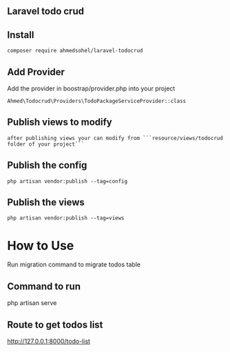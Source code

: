 ## Laravel todo crud

## Install
    composer require ahmedsohel/laravel-todocrud


## Add Provider

Add the provider in boostrap/provider.php into your project

    Ahmed\Todocrud\Providers\TodoPackageServiceProvider::class

## Publish views to modify
    after publishing views your can modify from ```resource/views/todocrud folder of your project```

## Publish the config
    php artisan vendor:publish --tag=config


## Publish the views
    php artisan vendor:publish --tag=views


How to Use
===============

Run migration command to migrate todos table



## Command to run
   php artisan serve

## Route to get todos list
   http://127.0.0.1:8000/todo-list


